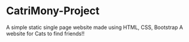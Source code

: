 # CatriMony-Project
A simple static single page website made using HTML, CSS, Bootstrap
A website for Cats to find friends!!
